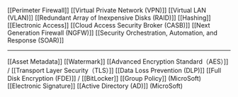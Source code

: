
[[Perimeter Firewall]]
[[Virtual Private Network (VPN)]]
[[Virtual LAN (VLAN)]]
[[Redundant Array of Inexpensive Disks (RAID)]]
[[Hashing]]
[[Electronic Access]]
[[Cloud Access Security Broker (CASB)]]
[[Next Generation Firewall (NGFW)]]
[[Security Orchestration, Automation, and Response (SOAR)]]

---

[[Asset Metadata]]
[[Watermark]]
[[Advanced Encryption Standard（AES）]] / [[Transport Layer Security（TLS）]]
[[Data Loss Prevention (DLP)]]
[[Full Disk Encryption (FDE)]] / [[BitLocker]]
[[Group Policy]] (MicroSoft)
[[Electronic Signature]]
[[Active Directory (AD)]] (MicroSoft)


